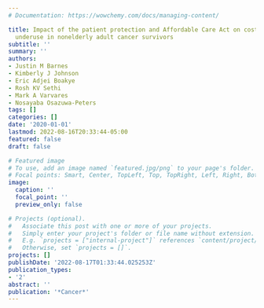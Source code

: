 ```yaml
---
# Documentation: https://wowchemy.com/docs/managing-content/

title: Impact of the patient protection and Affordable Care Act on cost-related medication
  underuse in nonelderly adult cancer survivors
subtitle: ''
summary: ''
authors:
- Justin M Barnes
- Kimberly J Johnson
- Eric Adjei Boakye
- Rosh KV Sethi
- Mark A Varvares
- Nosayaba Osazuwa-Peters
tags: []
categories: []
date: '2020-01-01'
lastmod: 2022-08-16T20:33:44-05:00
featured: false
draft: false

# Featured image
# To use, add an image named `featured.jpg/png` to your page's folder.
# Focal points: Smart, Center, TopLeft, Top, TopRight, Left, Right, BottomLeft, Bottom, BottomRight.
image:
  caption: ''
  focal_point: ''
  preview_only: false

# Projects (optional).
#   Associate this post with one or more of your projects.
#   Simply enter your project's folder or file name without extension.
#   E.g. `projects = ["internal-project"]` references `content/project/deep-learning/index.md`.
#   Otherwise, set `projects = []`.
projects: []
publishDate: '2022-08-17T01:33:44.025253Z'
publication_types:
- '2'
abstract: ''
publication: '*Cancer*'
---
```

